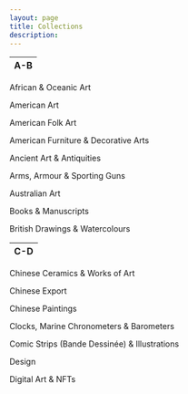 ```yaml
---
layout: page
title: Collections
description:
---
```


| A-B |
|----------|



African & Oceanic Art

American Art

American Folk Art

American Furniture & Decorative Arts

Ancient Art & Antiquities

Arms, Armour & Sporting Guns

Australian Art

Books & Manuscripts

British Drawings & Watercolours

| C-D |
|-----------|




Chinese Ceramics & Works of Art

Chinese Export

Chinese Paintings

Clocks, Marine Chronometers & Barometers

Comic Strips (Bande Dessinée) & Illustrations

Design

Digital Art & NFTs